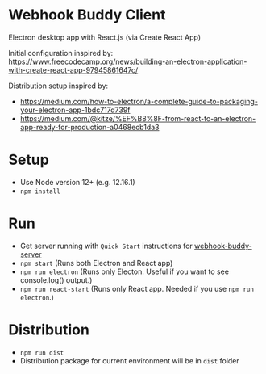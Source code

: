 # Webhook Buddy Client
Electron desktop app with React.js (via Create React App)

Initial configuration inspired by: https://www.freecodecamp.org/news/building-an-electron-application-with-create-react-app-97945861647c/

Distribution setup inspired by:
* https://medium.com/how-to-electron/a-complete-guide-to-packaging-your-electron-app-1bdc717d739f
* https://medium.com/@kitze/%EF%B8%8F-from-react-to-an-electron-app-ready-for-production-a0468ecb1da3

# Setup
* Use Node version 12+ (e.g. 12.16.1)
* `npm install`

# Run
* Get server running with `Quick Start` instructions for [webhook-buddy-server](https://github.com/webhook-buddy/webhook-buddy-server)
* `npm start` (Runs both Electron and React app)
* `npm run electron` (Runs only Electon. Useful if you want to see console.log() output.)
* `npm run react-start` (Runs only React app. Needed if you use `npm run electron`.)

# Distribution
* `npm run dist`
* Distribution package for current environment will be in `dist` folder
